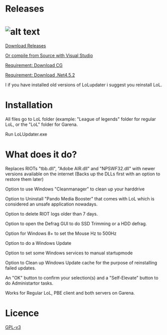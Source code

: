 Releases
========
![alt text](http://i.imgur.com/xG3rkfj.png)
=======

[Download Releases](https://github.com/Loggan08/LoLUpdater/releases)

[Or compile from Source with Visual Studio](https://github.com/Loggan08/LoLUpdater/archive/master.zip)

[Requirement: Download CG](http://developer.download.nvidia.com/cg/Cg_3.1/Cg-3.1_April2012_Setup.exe)

[Requirement: Download .Net4.5.2](http://www.microsoft.com/en-us/download/confirmation.aspx?id=42643)

I if you have installed old versions of LoLupdater i suggest you reinstall LoL.



Installation
============

All files go to LoL folder (example: "League of legends" folder for regular LoL, or the "LoL" folder for Garena.

Run LoLUpdater.exe


What does it do?
================
Replaces RIOTs "tbb.dll", "Adobe AIR.dll" and "NPSWF32.dll" with newer versions available on the internet (Backs up the DLLs first with an option to restore them later)

Option to use Windows "Cleanmanager" to clean up your harddrive

Option to Uninstall "Pando Media Booster" that comes with LoL which is considered an unsafe application nowadays.

Option to delete RIOT logs older than 7 days.

Option to open the Defrag GUI to do SSD Trimming or a HDD defrag.

Option for Windows 8+ to set the Mouse Hz to 500Hz

Option to do a Windows Update

Option to set some Windows services to manual startupmode

Option to Clean up Windows Update cache for the purpose of reinstalling failed updates.

An "OK" button to confirm your selection(s) and a "Self-Elevate" button to do Administartor tasks.

Works for Regular LoL, PBE client and both servers on Garena.


Licence
================
[GPL-v3](http://www.gnu.org/licenses/gpl-3.0.html)